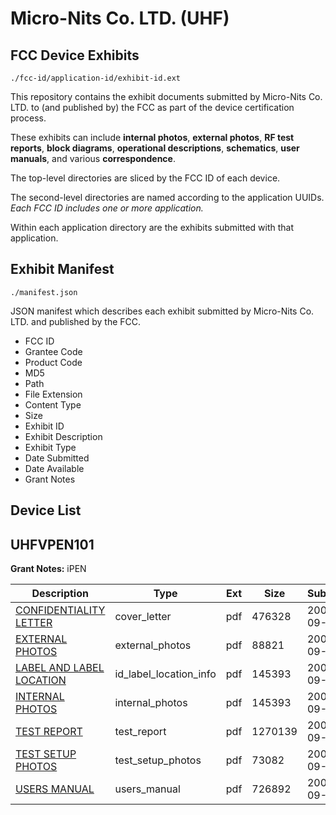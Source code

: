 # Micro-Nits Co. LTD. (UHF)
## FCC Device Exhibits

```
./fcc-id/application-id/exhibit-id.ext
```

This repository contains the exhibit documents submitted by Micro-Nits Co. LTD. to (and published by) the FCC as part of the device certification process.

These exhibits can include **internal photos**, **external photos**, **RF test reports**, **block diagrams**, **operational descriptions**, **schematics**, **user manuals**, and various **correspondence**.

The top-level directories are sliced by the FCC ID of each device.

The second-level directories are named according to the application UUIDs. *Each FCC ID includes one or more application.*

Within each application directory are the exhibits submitted with that application. 

## Exhibit Manifest

```
./manifest.json
```

JSON manifest which describes each exhibit submitted by Micro-Nits Co. LTD. and published by the FCC.

- FCC ID
- Grantee Code
- Product Code
- MD5
- Path
- File Extension
- Content Type
- Size
- Exhibit ID
- Exhibit Description
- Exhibit Type
- Date Submitted
- Date Available
- Grant Notes

## Device List
## UHFVPEN101
**Grant Notes:** iPEN

| Description | Type | Ext | Size | Submitted | Available |
| ----------- | ---- | --- | ---- | --------- | --------- |
| [CONFIDENTIALITY LETTER](UHFVPEN101/cba58e31ab434a4793f6b24810d324c8/703709.pdf) | cover_letter | pdf | 476328 | 2006-09-12 | 2006-09-12 |
| [EXTERNAL PHOTOS](UHFVPEN101/cba58e31ab434a4793f6b24810d324c8/703710.pdf) | external_photos | pdf | 88821 | 2006-09-12 | 2006-09-12 |
| [LABEL AND LABEL LOCATION](UHFVPEN101/cba58e31ab434a4793f6b24810d324c8/703711.pdf) | id_label_location_info | pdf | 145393 | 2006-09-12 | 2006-09-12 |
| [INTERNAL PHOTOS](UHFVPEN101/cba58e31ab434a4793f6b24810d324c8/703711.pdf) | internal_photos | pdf | 145393 | 2006-09-12 | 2006-09-12 |
| [TEST REPORT](UHFVPEN101/cba58e31ab434a4793f6b24810d324c8/703714.pdf) | test_report | pdf | 1270139 | 2006-09-12 | 2006-09-12 |
| [TEST SETUP PHOTOS](UHFVPEN101/cba58e31ab434a4793f6b24810d324c8/703715.pdf) | test_setup_photos | pdf | 73082 | 2006-09-12 | 2006-09-12 |
| [USERS MANUAL](UHFVPEN101/cba58e31ab434a4793f6b24810d324c8/703713.pdf) | users_manual | pdf | 726892 | 2006-09-12 | 2006-09-12 |
